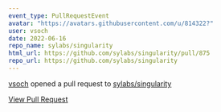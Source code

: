 ```yaml
---
event_type: PullRequestEvent
avatar: "https://avatars.githubusercontent.com/u/814322?"
user: vsoch
date: 2022-06-16
repo_name: sylabs/singularity
html_url: https://github.com/sylabs/singularity/pull/875
repo_url: https://github.com/sylabs/singularity
---
```


<a href='https://github.com/vsoch' target='_blank'>vsoch</a> opened a pull request to <a href='https://github.com/sylabs/singularity' target='_blank'>sylabs/singularity</a>

<a href='https://github.com/sylabs/singularity/pull/875' target='_blank'>View Pull Request</a>